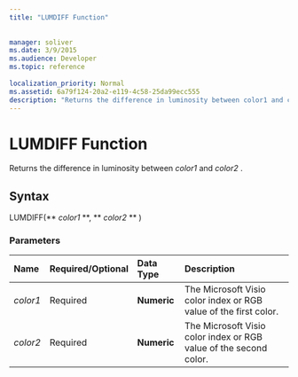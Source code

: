 ```yaml
---
title: "LUMDIFF Function"
 
 
manager: soliver
ms.date: 3/9/2015
ms.audience: Developer
ms.topic: reference
 
localization_priority: Normal
ms.assetid: 6a79f124-20a2-e119-4c58-25da99ecc555
description: "Returns the difference in luminosity between color1 and color2 ."
---
```


# LUMDIFF Function

Returns the difference in luminosity between  *color1*  and  *color2*  . 
  
## Syntax

LUMDIFF(** *color1* **, ** *color2* ** ) 
  
### Parameters

|**Name**|**Required/Optional**|**Data Type**|**Description**|
|:-----|:-----|:-----|:-----|
| _color1_ <br/> |Required  <br/> |**Numeric** <br/> |The Microsoft Visio color index or RGB value of the first color.  <br/> |
| _color2_ <br/> |Required  <br/> |**Numeric** <br/> |The Microsoft Visio color index or RGB value of the second color.  <br/> |
   

